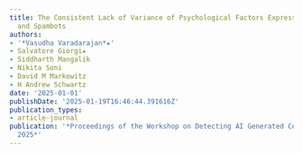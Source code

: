 ```yaml
---
title: The Consistent Lack of Variance of Psychological Factors Expressed by LLMs
  and Spambots
authors:
- '*Vasudha Varadarajan*★'
- Salvatore Giorgi★
- Siddharth Mangalik
- Nikita Soni
- David M Markowitz
- H Andrew Schwartz
date: '2025-01-01'
publishDate: '2025-01-19T16:46:44.391616Z'
publication_types:
- article-journal
publication: '*Proceedings of the Workshop on Detecting AI Generated Content at COLING
  2025*'
---
```

